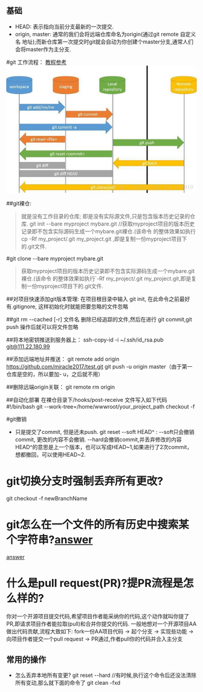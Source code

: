 ## 基础
- HEAD: 表示指向当前分支最新的一次提交.
- origin, master: 通常的我们会将远端仓库命名为origin(通过git remote 自定义名 地址);而新仓库第一次提交时git就会自动为你创建个master分支,通常人们会将master作为主分支.

#git 工作流程：
[教程参考](https://backlog.com/git-tutorial/cn/)
![](../../../images/git/git_flow.jpg)

##git裸仓:
>就是没有工作目录的仓库; 即是没有实际源文件,只是包含版本历史记录的仓库.
git init --bare myproject mybare.git    //获取myproject项目的版本历史记录即不包含实际源码生成一个mybare.git裸仓.(该命令
的整体效果如执行 cp -Rf my_project/.git my_project.git ,即是复制一份myproject项目下的.git文件.

#git clone --bare myproject mybare.git    
>获取myproject项目的版本历史记录即不包含实际源码生成一个mybare.git裸仓.(该命令
的整体效果如执行`-Rf my_project/.git my_project.git,即是复制一份myproject项目下的.git文件.

##对项目快速添加git版本管理: 在项目根目录中输入 git init, 在此命令之前最好有.gitignore, 这样初始化时就能把要忽略的文件忽略

##git rm --cached [-r] 文件名 
删除已经追踪的文件,然后在进行 git commit,git push 操作后就可以将文件忽略

##将本地密钥推送到服务器上：
    ssh-copy-id -i ~/.ssh/id_rsa.pub git@111.22.180.99

##添加远端地址并推送：
    git remote add origin https://github.com/miracle2017/test.git
    git push -u origin master（由于第一仓库是空的，所以要加- u，之后就不用）

##删除远端origin关联：
git remote rm origin

##自动化部署
在裸仓目录下/hooks/post-receive 文件写入如下代码
#!/bin/bash
git --work-tree=/home/wwwroot/your_project_path checkout -f

#git撤销
- 只是提交了commit, 但是还未push.
  git reset --soft HEAD^ : 
      --soft只会撤销commit, 更改的内容不会撤销. 
      --hard会撤销commit,并丢弃修改的内容
      HEAD^的意思是上一个版本，也可以写成HEAD~1,如果进行了2次commit，想都撤回，可以使用HEAD~2.
  
# git切换分支时强制丢弃所有更改?
git checkout -f newBranchName

# git怎么在一个文件的所有历史中搜索某个字符串?[answer](https://stackoverflow.com/questions/10215197/git-search-for-string-in-a-single-files-history)
[answer](https://stackoverflow.com/questions/4468361/search-all-of-git-history-for-a-string/4472267#4472267)

# 什么是pull request(PR)?提PR流程是怎么样的?
你对一个开源项目提交代码,希望项目作者能采纳你的代码,这个动作就叫你提了PR,即请求项目作者能拉取(pull)和合并你提交的代码.
一般地想对一个开源项目AA做出代码贡献,流程大致如下: fork一份AA项目代码 -> 起个分支 -> 实现些功能 -> 向项目作者提交一个pull request -> PR通过,作者pull你的代码并合入主分支


## 常用的操作
- 怎么丢弃本地所有变更?
git reset --hard //有时候,执行这个命令后还没法清除所有变动,那么就下面的命令了
git clean -fxd